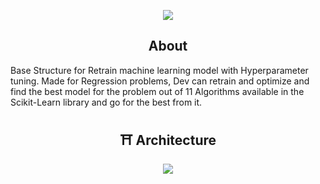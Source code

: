 <p align="center">
<img src="https://forthebadge.com/images/badges/made-with-python.svg" >
</p>

<h2 align="center">
 About 
 </h2>
Base Structure for Retrain machine learning model with Hyperparameter tuning. Made for Regression problems, Dev can retrain and optimize and find the best model for the problem out of 11 Algorithms available in the Scikit-Learn library and go for the best from it.
 
<h2 align="center"> ⛩ Architecture </h2>
<p align="center">
<img align="center" src="[https://user-images.githubusercontent.com/85347886/139301781-b2c680ee-a49e-4a68-bcaa-6487565c296e.png](https://github.com/subha996/Retrain-Life-Cycle/blob/main/retrain_lyf1.png)" >
</p>
